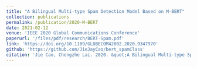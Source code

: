```yaml
---
title: "A Bilingual Multi-type Spam Detection Model Based on M-BERT"
collection: publications
permalink: /publication/2020-M-BERT
date: 2021-02-12
venue: 'IEEE 2020 Global Communications Conference'
paperurl: '/files/pdf/research/BERT-Spam.pdf'
link: 'https://doi.org/10.1109/GLOBECOM42002.2020.9347970'
github: 'https://github.com/JieJayCao/bert_spamClass'
citation: 'Jie Cao, Chengzhe Lai. 2020. &quot;A Bilingual Multi-type Spam Detection Model Based on M-BERT.&quot; <i>IEEE 2020 GlobeCom</i>'
---
```

